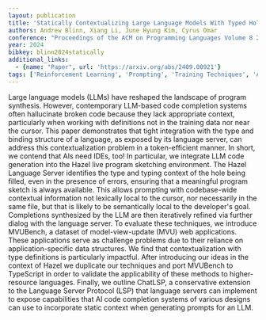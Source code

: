 ```yaml
---
layout: publication
title: 'Statically Contextualizing Large Language Models With Typed Holes'
authors: Andrew Blinn, Xiang Li, June Hyung Kim, Cyrus Omar
conference: "Proceedings of the ACM on Programming Languages Volume 8 2024; Issue OOPSLA2 Article No. 288 Pages 468 - 498"
year: 2024
bibkey: blinn2024statically
additional_links:
  - {name: "Paper", url: 'https://arxiv.org/abs/2409.00921'}
tags: ['Reinforcement Learning', 'Prompting', 'Training Techniques', 'Applications']
---
```

Large language models (LLMs) have reshaped the landscape of program
synthesis. However, contemporary LLM-based code completion systems often
hallucinate broken code because they lack appropriate context, particularly
when working with definitions not in the training data nor near the cursor.
This paper demonstrates that tight integration with the type and binding
structure of a language, as exposed by its language server, can address this
contextualization problem in a token-efficient manner. In short, we contend
that AIs need IDEs, too! In particular, we integrate LLM code generation into
the Hazel live program sketching environment. The Hazel Language Server
identifies the type and typing context of the hole being filled, even in the
presence of errors, ensuring that a meaningful program sketch is always
available. This allows prompting with codebase-wide contextual information not
lexically local to the cursor, nor necessarily in the same file, but that is
likely to be semantically local to the developer's goal. Completions
synthesized by the LLM are then iteratively refined via further dialog with the
language server. To evaluate these techniques, we introduce MVUBench, a dataset
of model-view-update (MVU) web applications. These applications serve as
challenge problems due to their reliance on application-specific data
structures. We find that contextualization with type definitions is
particularly impactful. After introducing our ideas in the context of Hazel we
duplicate our techniques and port MVUBench to TypeScript in order to validate
the applicability of these methods to higher-resource languages. Finally, we
outline ChatLSP, a conservative extension to the Language Server Protocol (LSP)
that language servers can implement to expose capabilities that AI code
completion systems of various designs can use to incorporate static context
when generating prompts for an LLM.
